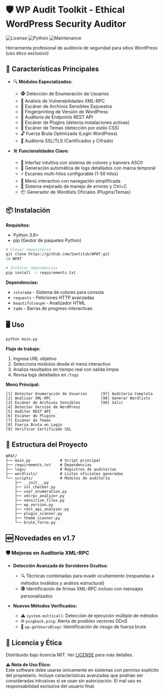 # 🛡️ WP Audit Toolkit - Ethical WordPress Security Auditor

![License](https://img.shields.io/badge/License-MIT-blue.svg)
![Python](https://img.shields.io/badge/Python-3.8%2B-green.svg)
![Maintenance](https://img.shields.io/badge/Maintained-Yes-brightgreen.svg)

Herramienta profesional de auditoría de seguridad para sitios WordPress (uso ético exclusivo)

## 🚀 Características Principales

- 🔍 **Módulos Especializados:**
  - 🕵️ Detección de Enumeración de Usuarios
  - 🛑 Análisis de Vulnerabilidades XML-RPC
  - 📂 Escáner de Archivos Sensibles Expuestos
  - 🔖 Fingerprinting de Versión de WordPress
  - 📡 Auditoría de Endpoints REST API
  - 🧩 Escáner de Plugins (detecta instalaciones activas)
  - 🎨 Escáner de Temas (detección por estilo CSS)
  - 🔓 Fuerza Bruta Optimizada (Login WordPress)
  - 🔐 Auditoría SSL/TLS (Certificados y Cifrado)
    
- 🛠 **Funcionalidades Clave:**
  - 🎨 Interfaz intuitiva con sistema de colores y banners ASCII
  - 📁 Generación automática de logs detallados con marca temporal
  - ⚡ Escaneo multi-hilos configurable (1-50 hilos)
  - 🔄 Menú interactivo con navegación simplificada
  - 🚨 Sistema mejorado de manejo de errores y Ctrl+C
  - 📦 Generador de Wordlists Oficiales (Plugins/Temas)

## 📦 Instalación

**Requisitos:**
- Python 3.8+
- pip (Gestor de paquetes Python)

```bash
# Clonar repositorio
git clone https://github.com/Santitub/WPAT.git
cd WPAT

# Instalar dependencias
pip install -r requirements.txt
```

**Dependencias:**
- `colorama` - Sistema de colores para consola
- `requests` - Peticiones HTTP avanzadas
- `beautifulsoup4` - Analizador HTML
- `tqdm` - Barras de progreso interactivas

## 🖥️ Uso

```bash
python main.py
```

**Flujo de trabajo:**
1. Ingresa URL objetivo
2. Selecciona módulos desde el menú interactivo
3. Analiza resultados en tiempo real con salida limpia
4. Revisa logs detallados en `/logs`

**Menú Principal:**
```
[1] Detectar Enumeración de Usuarios      [97] Auditoría Completa
[2] Analizar XML-RPC                      [98] Generar Wordlists
[3] Escáner de Archivos Sensibles         [99] Salir
[4] Detectar Versión de WordPress
[5] Auditar REST API
[6] Escáner de Plugins
[7] Escáner de Temas 
[8] Fuerza Bruta en Login
[9] Verificar Certificado SSL
```

## 📂 Estructura del Proyecto

```
WPAT/
├── main.py             # Script principal
├── requirements.txt    # Dependencias
├── logs/               # Registros de auditorías
├── wordlists/          # Listas oficiales generadas
└── scripts/            # Módulos de auditoría
    ├── __init__.py
    ├── ssl_checker.py
    ├── user_enumeration.py
    ├── xmlrpc_analyzer.py
    ├── sensitive_files.py
    ├── wp_version.py
    ├── rest_api_analyzer.py
    ├── plugin_scanner.py
    ├── theme_scanner.py
    └── brute_force.py
```

## 🆕 Novedades en v1.7

### 🛡️ Mejoras en Auditoría XML-RPC
- **Detección Avanzada de Servidores Ocultos:**
  - 🔍 Técnicas combinadas para evadir ocultamiento (respuestas a métodos inválidos y análisis estructural)
  - 🕵️ Identificación de firmas XML-RPC incluso con mensajes personalizados

- **Nuevos Métodos Verificados:**
  - ⚠️ `system.multicall`: Detección de ejecución múltiple de métodos
  - 🌐 `pingback.ping`: Alerta de posibles vectores DDoS
  - 🔑 `wp.getUsersBlogs`: Identificación de riesgo de fuerza bruta

## 📜 Licencia y Ética

Distribuido bajo licencia MIT. Ver [LICENSE](LICENSE) para más detalles.

**⚠️ Nota de Uso Ético:**  
Este software debe usarse únicamente en sistemas con permiso explícito del propietario. Incluye características avanzadas que podrían ser consideradas intrusivas si se usan sin autorización. El mal uso es responsabilidad exclusiva del usuario final.
